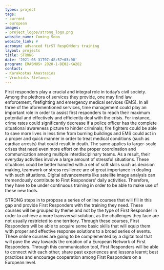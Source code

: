 ```yaml
---
types: project
tags:
- current
- european
images:
- project_logos/strong_logo.png
website_name: Coming Soon
website_link: #
acronym: advanced firST RespONders training
layout: projects
title: STRONG
date: '2021-03-31T07:48:57+03:00'
program: ERASMUS+ 2020-1-DE02-KA202
contact:
- Karakostas Anastasios
- Vrochidis Stefanos
---
```

<p>
First responders play a crucial and integral role in today’s civil society. Among the plethora of services they provide, one may find law enforcement, firefighting and emergency medical services (EMS). In all three of the aforementioned services, time management could play an important role in order to assist first responders to reach their maximum potential and effectively and efficiently deal with the crisis. For instance, crime rates could significantly decrease if a police officer has the complete situational awareness picture to hinder criminals; fire fighters could be able to save more lives in less time from burning buildings and EMS could act in a proper and quick manner in order to treat medical conditions (such as cardiac arrests) that could result in death. The same applies to larger-scale crises that need even more effort on the proper coordination and communication among multiple interdisciplinary teams. As a result, their everyday activities involve a large amount of stressful situations.  These situations could be better handled with a set of soft skills such as decision making, teamwork or stress resilience are of great importance in dealing with such situations. Digital advancements like satellite image analysis can tremendously contribute to First Responders’ daily activities. Therefore, they have to be under continuous training in order to be able to make use of these new tools. 
</p>
<p>
STRONG steps in to propose a series of online courses that will fill in this gap and provide First Responders with the training they need. These courses will be grouped by theme and not by the type of First Responder in order to achieve a more transversal solution, as the challenges they face are not usually restricted to one territory.  Through these courses, First Responders will be able to acquire some basic skills that will equip them with proper and effective response solutions to a broad series of events. These online courses are going to be complemented by a digital tool that will pave the way towards the creation of a European Network of First Responders. Through this communication tool, First Responders will be able to connect with each other; share past experiences and lessons learnt; best practices and encourage cooperation among First Responders on a European level. 
</p>
